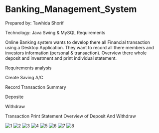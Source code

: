 # Banking_Management_System

Prepared by: Tawhida Shorif

Technology:
Java Swing & MySQL Requirements

Online Banking system wants to develop there all Financial transaction using a Desktop Application. They want to record all there members and investors information (personal & transaction). Overview there whole deposit and investment and print individual statement.

Requirements analysis

Create Saving A/C

Record Transaction Summary

Deposite

Withdraw

Transaction Print Statement Overview of Deposit And Withdraw

![1](https://user-images.githubusercontent.com/48676233/67702625-43f8a200-f9dc-11e9-998e-0b5bc26e87a3.png)
![2](https://user-images.githubusercontent.com/48676233/67702626-44913880-f9dc-11e9-9121-f6bcf1aa350f.png)
![3](https://user-images.githubusercontent.com/48676233/67702629-44913880-f9dc-11e9-89dc-f774b2133b7d.png)
![4](https://user-images.githubusercontent.com/48676233/67702631-4529cf00-f9dc-11e9-9ce4-306c7035efec.png)
![5](https://user-images.githubusercontent.com/48676233/67702633-4529cf00-f9dc-11e9-95dd-25def7f0cfc1.png)
![6](https://user-images.githubusercontent.com/48676233/67702634-45c26580-f9dc-11e9-9003-c4ca0159c669.png)
![7](https://user-images.githubusercontent.com/48676233/67702635-45c26580-f9dc-11e9-8774-a9b1d58ead98.png)
![8](https://user-images.githubusercontent.com/48676233/67702636-45c26580-f9dc-11e9-8815-c2df0f352f61.png)
